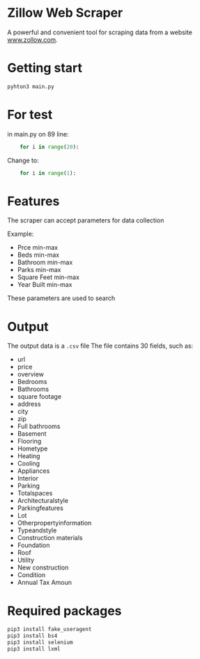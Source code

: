 # Zillow Web Scraper

A powerful and convenient tool for scraping data from a website www.zollow.com.

# Getting start
```python
pyhton3 main.py
```
# For test
in main.py on 89 line:
```python
    for i in range(20):
```

Change to:
```python
    for i in range(1):
```
# Features
The scraper can accept parameters for data collection

Example:
* Prce min-max
* Beds min-max
* Bathroom min-max
* Parks min-max
* Square Feet min-max
* Year Built min-max

These parameters are used to search

# Output

The output data is a `.csv` file
The file contains 30 fields, such as:

* url
* price
* overview
* Bedrooms
* Bathrooms
* square footage
* address
* city
* zip
* Full bathrooms
* Basement
* Flooring
* Hometype
* Heating
* Cooling
* Appliances
* Interior
* Parking
* Totalspaces
* Architecturalstyle
* Parkingfeatures
* Lot
* Otherpropertyinformation
* Typeandstyle
* Construction materials
* Foundation
* Roof
* Utility
* New construction
* Condition
* Annual Tax Amoun


# Required packages
```python
pip3 install fake_useragent
pip3 install bs4
pip3 install selenium
pip3 install lxml
```

